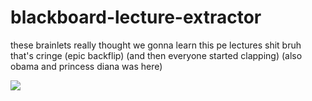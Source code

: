 # blackboard-lecture-extractor
these brainlets really thought we gonna learn this pe lectures shit bruh that's cringe (epic backflip) (and then everyone started clapping) (also obama and princess diana was here)

[![](https://img.youtube.com/vi/6l9g-Z-V5ng/sddefault.jpg)](https://www.youtube.com/watch?v=6l9g-Z-V5ng)
